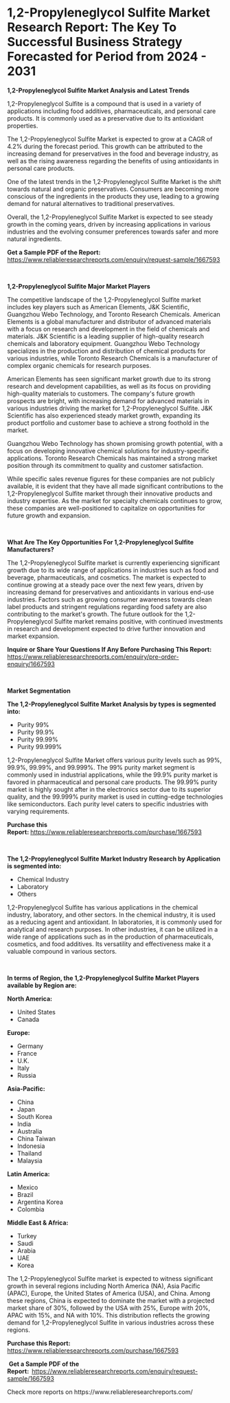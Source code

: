 <p><h1>1,2-Propyleneglycol Sulfite Market Research Report: The Key To Successful Business Strategy Forecasted for Period from 2024 - 2031</h1></p><p><strong>1,2-Propyleneglycol Sulfite Market Analysis and Latest Trends</strong></p>
<p><p>1,2-Propyleneglycol Sulfite is a compound that is used in a variety of applications including food additives, pharmaceuticals, and personal care products. It is commonly used as a preservative due to its antioxidant properties.</p><p>The 1,2-Propyleneglycol Sulfite Market is expected to grow at a CAGR of 4.2% during the forecast period. This growth can be attributed to the increasing demand for preservatives in the food and beverage industry, as well as the rising awareness regarding the benefits of using antioxidants in personal care products.</p><p>One of the latest trends in the 1,2-Propyleneglycol Sulfite Market is the shift towards natural and organic preservatives. Consumers are becoming more conscious of the ingredients in the products they use, leading to a growing demand for natural alternatives to traditional preservatives.</p><p>Overall, the 1,2-Propyleneglycol Sulfite Market is expected to see steady growth in the coming years, driven by increasing applications in various industries and the evolving consumer preferences towards safer and more natural ingredients.</p></p>
<p><strong>Get a Sample PDF of the Report:&nbsp;</strong> <a href="https://www.reliableresearchreports.com/enquiry/request-sample/1667593">https://www.reliableresearchreports.com/enquiry/request-sample/1667593</a></p>
<p>&nbsp;</p>
<p><strong>1,2-Propyleneglycol Sulfite Major Market Players</strong></p>
<p><p>The competitive landscape of the 1,2-Propyleneglycol Sulfite market includes key players such as American Elements, J&K Scientific, Guangzhou Webo Technology, and Toronto Research Chemicals. American Elements is a global manufacturer and distributor of advanced materials with a focus on research and development in the field of chemicals and materials. J&K Scientific is a leading supplier of high-quality research chemicals and laboratory equipment. Guangzhou Webo Technology specializes in the production and distribution of chemical products for various industries, while Toronto Research Chemicals is a manufacturer of complex organic chemicals for research purposes.</p><p>American Elements has seen significant market growth due to its strong research and development capabilities, as well as its focus on providing high-quality materials to customers. The company's future growth prospects are bright, with increasing demand for advanced materials in various industries driving the market for 1,2-Propyleneglycol Sulfite. J&K Scientific has also experienced steady market growth, expanding its product portfolio and customer base to achieve a strong foothold in the market.</p><p>Guangzhou Webo Technology has shown promising growth potential, with a focus on developing innovative chemical solutions for industry-specific applications. Toronto Research Chemicals has maintained a strong market position through its commitment to quality and customer satisfaction.</p><p>While specific sales revenue figures for these companies are not publicly available, it is evident that they have all made significant contributions to the 1,2-Propyleneglycol Sulfite market through their innovative products and industry expertise. As the market for specialty chemicals continues to grow, these companies are well-positioned to capitalize on opportunities for future growth and expansion.</p></p>
<p>&nbsp;</p>
<p><strong>What Are The Key Opportunities For 1,2-Propyleneglycol Sulfite Manufacturers?</strong></p>
<p><p>The 1,2-Propyleneglycol Sulfite market is currently experiencing significant growth due to its wide range of applications in industries such as food and beverage, pharmaceuticals, and cosmetics. The market is expected to continue growing at a steady pace over the next few years, driven by increasing demand for preservatives and antioxidants in various end-use industries. Factors such as growing consumer awareness towards clean label products and stringent regulations regarding food safety are also contributing to the market's growth. The future outlook for the 1,2-Propyleneglycol Sulfite market remains positive, with continued investments in research and development expected to drive further innovation and market expansion.</p></p>
<p><strong>Inquire or Share Your Questions If Any Before Purchasing This Report:</strong> <a href="https://www.reliableresearchreports.com/enquiry/pre-order-enquiry/1667593">https://www.reliableresearchreports.com/enquiry/pre-order-enquiry/1667593</a></p>
<p>&nbsp;</p>
<p><strong>Market Segmentation</strong></p>
<p><strong>The 1,2-Propyleneglycol Sulfite Market Analysis by types is segmented into:</strong></p>
<p><ul><li>Purity 99%</li><li>Purity 99.9%</li><li>Purity 99.99%</li><li>Purity 99.999%</li></ul></p>
<p><p>1,2-Propyleneglycol Sulfite Market offers various purity levels such as 99%, 99.9%, 99.99%, and 99.999%. The 99% purity market segment is commonly used in industrial applications, while the 99.9% purity market is favored in pharmaceutical and personal care products. The 99.99% purity market is highly sought after in the electronics sector due to its superior quality, and the 99.999% purity market is used in cutting-edge technologies like semiconductors. Each purity level caters to specific industries with varying requirements.</p></p>
<p><strong>Purchase this Report:&nbsp;</strong><a href="https://www.reliableresearchreports.com/purchase/1667593">https://www.reliableresearchreports.com/purchase/1667593</a></p>
<p>&nbsp;</p>
<p><strong>The 1,2-Propyleneglycol Sulfite Market Industry Research by Application is segmented into:</strong></p>
<p><ul><li>Chemical Industry</li><li>Laboratory</li><li>Others</li></ul></p>
<p><p>1,2-Propyleneglycol Sulfite has various applications in the chemical industry, laboratory, and other sectors. In the chemical industry, it is used as a reducing agent and antioxidant. In laboratories, it is commonly used for analytical and research purposes. In other industries, it can be utilized in a wide range of applications such as in the production of pharmaceuticals, cosmetics, and food additives. Its versatility and effectiveness make it a valuable compound in various sectors.</p></p>
<p>&nbsp;</p>
<p><strong>In terms of Region, the 1,2-Propyleneglycol Sulfite Market Players available by Region are:</strong></p>
<p>
    <p> <strong> North America: </strong>
        <ul>
            <li>United States</li>
            <li>Canada</li>
        </ul>
        </p> 
    <p> <strong> Europe: </strong>
        <ul>
            <li>Germany</li>
            <li>France</li>
            <li>U.K.</li>
            <li>Italy</li>
            <li>Russia</li>
        </ul>
        </p> 
    <p> <strong> Asia-Pacific: </strong>
        <ul>
            <li>China</li>
            <li>Japan</li>
            <li>South Korea</li>
            <li>India</li>
            <li>Australia</li>
            <li>China Taiwan</li>
            <li>Indonesia</li>
            <li>Thailand</li>
            <li>Malaysia</li>
        </ul>
        </p> 
    <p> <strong> Latin America: </strong>
        <ul>
            <li>Mexico</li>
            <li>Brazil</li>
            <li>Argentina Korea</li>
            <li>Colombia</li>
        </ul>
        </p> 
    <p> <strong> Middle East & Africa: </strong>
        <ul>
            <li>Turkey</li>
            <li>Saudi</li>
            <li>Arabia</li>
            <li>UAE</li>
            <li>Korea</li>
        </ul>
    </p>
    </p>
<p><p>The 1,2-Propyleneglycol Sulfite market is expected to witness significant growth in several regions including North America (NA), Asia Pacific (APAC), Europe, the United States of America (USA), and China. Among these regions, China is expected to dominate the market with a projected market share of 30%, followed by the USA with 25%, Europe with 20%, APAC with 15%, and NA with 10%. This distribution reflects the growing demand for 1,2-Propyleneglycol Sulfite in various industries across these regions.</p></p>
<p><strong>Purchase this Report: </strong><a href="https://www.reliableresearchreports.com/purchase/1667593">https://www.reliableresearchreports.com/purchase/1667593</a></p>
<p>&nbsp;<strong>Get a Sample PDF of the Report:&nbsp;&nbsp;</strong><a href="https://www.reliableresearchreports.com/enquiry/request-sample/1667593">https://www.reliableresearchreports.com/enquiry/request-sample/1667593</a></p>
<p><strong></strong></p>
<p>Check more reports on https://www.reliableresearchreports.com/</p>